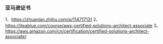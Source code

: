 ### 亚马逊证书

1、https://zhuanlan.zhihu.com/p/114717131
2、https://iteablue.com/course/aws-certified-solutions-architect-associate
3、https://aws.amazon.com/cn/certification/certified-solutions-architect-associate/




